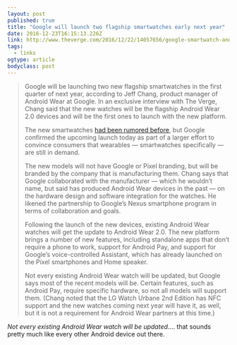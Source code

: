 ```yaml
---
layout: post 
published: true 
title: "Google will launch two flagship smartwatches early next year" 
date: 2016-12-23T16:15:13.226Z 
link: http://www.theverge.com/2016/12/22/14057656/google-smartwatch-android-wear-2-0-launch 
tags:
  - links
ogtype: article 
bodyclass: post 
---
```


> Google will be launching two new flagship smartwatches in the first quarter of next year, according to Jeff Chang, product manager of Android Wear at Google. In an exclusive interview with The Verge, Chang said that the new watches will be the flagship Android Wear 2.0 devices and will be the first ones to launch with the new platform.
> 
> The new smartwatches [had been rumored before](http://www.theverge.com/circuitbreaker/2016/10/14/13283068/google-android-wear-2-watches-q1-2017), but Google confirmed the upcoming launch today as part of a larger effort to convince consumers that wearables — smartwatches specifically — are still in demand.
> 
> The new models will not have Google or Pixel branding, but will be branded by the company that is manufacturing them. Chang says that Google collaborated with the manufacturer — which he wouldn’t name, but said has produced Android Wear devices in the past — on the hardware design and software integration for the watches. He likened the partnership to Google’s Nexus smartphone program in terms of collaboration and goals.
> 
> Following the launch of the new devices, existing Android Wear watches will get the update to Android Wear 2.0. The new platform brings a number of new features, including standalone apps that don’t require a phone to work, support for Android Pay, and support for Google’s voice-controlled Assistant, which has already launched on the Pixel smartphones and Home speaker.
> 
> Not every existing Android Wear watch will be updated, but Google says most of the recent models will be. Certain features, such as Android Pay, require specific hardware, so not all models will support them. (Chang noted that the LG Watch Urbane 2nd Edition has NFC support and the new watches coming next year will have it, as well, but it is not a requirement for Android Wear partners at this time.)

_Not every existing Android Wear watch will be updated_.... that sounds pretty much like every other Android device out there.
